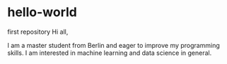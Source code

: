# hello-world
first repository
Hi all,

I am a master student from Berlin and eager to improve my programming skills. I am interested in machine learning and data science in general.
